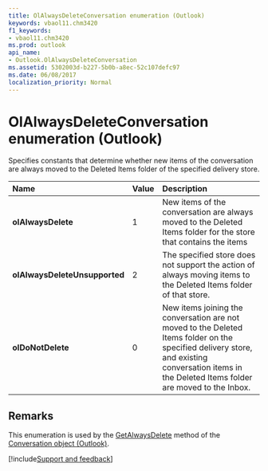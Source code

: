 ```yaml
---
title: OlAlwaysDeleteConversation enumeration (Outlook)
keywords: vbaol11.chm3420
f1_keywords:
- vbaol11.chm3420
ms.prod: outlook
api_name:
- Outlook.OlAlwaysDeleteConversation
ms.assetid: 5302003d-b227-5b0b-a8ec-52c107defc97
ms.date: 06/08/2017
localization_priority: Normal
---
```



# OlAlwaysDeleteConversation enumeration (Outlook)

Specifies constants that determine whether new items of the conversation are always moved to the Deleted Items folder of the specified delivery store.



|Name|Value|Description|
|:-----|:-----|:-----|
| **olAlwaysDelete**|1|New items of the conversation are always moved to the Deleted Items folder for the store that contains the items|
| **olAlwaysDeleteUnsupported**|2|The specified store does not support the action of always moving items to the Deleted Items folder of that store.|
| **olDoNotDelete**|0|New items joining the conversation are not moved to the Deleted Items folder on the specified delivery store, and existing conversation items in the Deleted Items folder are moved to the Inbox.|

## Remarks

This enumeration is used by the [GetAlwaysDelete](Outlook.Conversation.GetAlwaysDelete.md) method of the [Conversation object (Outlook)](Outlook.Conversation.md).

[!include[Support and feedback](~/includes/feedback-boilerplate.md)]